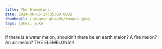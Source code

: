 ```yaml
---
title: The Elemelons
date: 2024-06-05T17:35:00.000Z
thumbnail: /images/uploads/images.jpeg
tags: jokes, joke
---
```

If there is a water melon, shouldn't there be an earth melon? A fire melon? An air melon? THE ELEMELONS!!!
